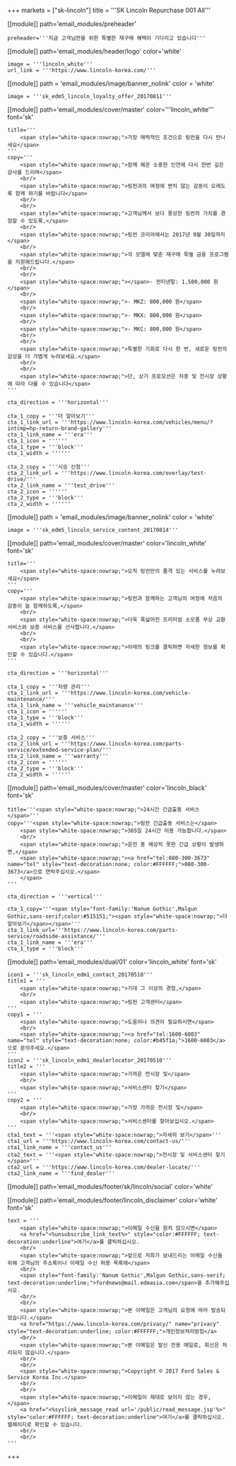 +++
markets = ["sk-lincoln"]
title = '''SK Lincoln Repurchase 001 All'''

[[module]]
path='email_modules/preheader'

	preheader='''지금 고객님만을 위한 특별한 재구매 혜택이 기다리고 있습니다'''

[[module]]
path='email_modules/header/logo'
color='white'

	image = '''lincoln_white'''
	url_link = '''https://www.lincoln-korea.com/'''

[[module]]
path = 'email_modules/image/banner_nolink'
color = 'white'

	image = '''sk_edm5_lincoln_loyalty_offer_20170811'''

[[module]]
path='email_modules/cover/master'
color='''lincoln_white'''
font='sk'

	title='''
        <span style="white-space:nowrap;">가장 매력적인 조건으로 링컨을 다시 만나세요</span>
    '''
	copy='''
        <span style="white-space:nowrap;">함께 해온 소중한 인연에 다시 한번 깊은 감사를 드리며</span>
		<br/>
		<span style="white-space:nowrap;">링컨과의 여정에 변치 않는 감동이 오래도록 함께 하기를 바랍니다</span>
		<br/>
		<br/>
		<span style="white-space:nowrap;">고객님께서 보다 풍성한 링컨의 가치를 경험할 수 있도록,</span>
		<br/>
		<span style="white-space:nowrap;">링컨 코리아에서는 2017년 9월 30일까지</span>
		<br/>
		<span style="white-space:nowrap;">각 모델에 맞춘 재구매 특별 금융 프로그램을 지원해드립니다.</span>
		<br/>
		<br/>
		<span style="white-space:nowrap;"></span>- 컨티넨탈: 1,500,000 원</span>
		<br/>
		<span style="white-space:nowrap;">- MKZ: 800,000 원</span>
		<br/>
		<span style="white-space:nowrap;">- MKX: 800,000 원</span>
		<br/>
		<span style="white-space:nowrap;">- MKC: 800,000 원</span>
		<br/>
		<br/>
		<span style="white-space:nowrap;">특별한 기회로 다시 한 번, 새로운 링컨의 감성을 더 가볍게 누려보세요.</span>
		<br/>
		<br/>
		<span style="white-space:nowrap;">단, 상기 프로모션은 차종 및 전시장 상황에 따라 다를 수 있습니다</span>
    '''

    cta_direction = '''horizontal'''

	cta_1_copy = '''더 알아보기'''
	cta_1_link_url = '''https://www.lincoln-korea.com/vehicles/menu/?intcmp=hp-return-brand-gallery'''
	cta_1_link_name = '''era'''
	cta_1_icon = ''''''
	cta_1_type = '''block'''
	cta_1_width = ''''''

	cta_2_copy = '''시승 신청'''
	cta_2_link_url = '''https://www.lincoln-korea.com/overlay/test-drive/'''
	cta_2_link_name = '''test_drive'''
	cta_2_icon = ''''''
	cta_2_type = '''block'''
	cta_2_width = ''''''

[[module]]
path = 'email_modules/image/banner_nolink'
color = 'white'

	image = '''sk_edm5_lincoln_service_content_20170814'''

[[module]]
path='email_modules/cover/master'
color='lincoln_white'
font='sk'

	title='''
		<span style="white-space:nowrap;">오직 링컨만의 품격 있는 서비스를 누려보세요</span>
	'''
	copy='''
		<span style="white-space:nowrap;">링컨과 함께하는 고객님의 여정에 처음의 감동이 늘 함께하도록,</span>
		<br/>
		<span style="white-space:nowrap;">더욱 폭넓어진 프리미엄 소모품 무상 교환 서비스와 보증 서비스를 선사합니다.</span>
		<br/>
		<br/>
		<span style="white-space:nowrap;">아래의 링크를 클릭하면 자세한 정보를 확인할 수 있습니다.</span> 
	'''

	cta_direction = '''horizontal'''

	cta_1_copy = '''차량 관리'''
	cta_1_link_url = '''https://www.lincoln-korea.com/vehicle-maintenance/'''
	cta_1_link_name = '''vehicle_maintanance'''
	cta_1_icon = ''''''
	cta_1_type = '''block'''
	cta_1_width = ''''''

	cta_2_copy = '''보증 서비스'''
	cta_2_link_url = '''https://www.lincoln-korea.com/parts-service/extended-service-plan/'''
	cta_2_link_name = '''warranty'''
	cta_2_icon = ''''''
	cta_2_type = '''block'''
	cta_2_width = ''''''

[[module]]
path='email_modules/cover/master'
color='lincoln_black'
font='sk'

	title='''<span style="white-space:nowrap;">24시간 긴급출동 서비스</span>'''
	copy='''<span style="white-space:nowrap;">링컨 긴급출동 서비스는</span>
		<span style="white-space:nowrap;">365일 24시간 이용 가능합니다.</span>
		<br/>
		<span style="white-space:nowrap;">운전 중 예상치 못한 긴급 상황이 발생하면,</span>
		<span style="white-space:nowrap;"><a href="tel:080-300-3673" name="tel" style="text-decoration:none; color:#FFFFFF;">080-300-3673</a>으로 연락주십시오.</span>
		</span>
	'''

	cta_direction = '''vertical'''

	cta_1_copy='''<span style="font-family:'Nanum Gothic',Malgun Gothic,sans-serif;color:#515151;"><span style="white-space:nowrap;">더 알아보기</span></span>'''
	cta_1_link_url='''https://www.lincoln-korea.com/parts-service/roadside-assistance/'''
	cta_1_link_name = '''era'''
	cta_1_type = '''block'''

[[module]]
path='email_modules/dual/01'
color='lincoln_white'
font='sk'

	icon1 = '''sk_lincoln_edm1_contact_20170510'''
	title1 = '''
		<span style="white-space:nowrap;">기대 그 이상의 경험,</span>
		<br/>
		<span style="white-space:nowrap;">링컨 고객센터</span>
	'''
	copy1 = '''
		<span style="white-space:nowrap;">도움이나 의견이 필요하시면</span>
		<br/>
		<span style="white-space:nowrap;"><a href="tel:1600-6003" name="tel" style="text-decoration:none; color:#b45f1a;">1600-6003</a>으로 문의주세요.</span>
	'''
	icon2 = '''sk_lincoln_edm1_dealerlocator_20170510'''
	title2 = '''
		<span style="white-space:nowrap;">가까운 전시장 및</span>
		<br/>
		<span style="white-space:nowrap;">서비스센터 찾기</span>
	'''
	copy2 = '''
		<span style="white-space:nowrap;">가장 가까운 전시장 및</span>
		<br/>
		<span style="white-space:nowrap;">서비스센터를 찾아보십시오.</span>
	'''
	cta1_text = '''<span style="white-space:nowrap;">자세히 보기</span>'''
	cta1_url = '''https://www.lincoln-korea.com/contact-us/'''
	cta1_link_name = '''contact_us'''
	cta2_text = '''<span style="white-space:nowrap;">전시장 및 서비스센터 찾기</span>'''
	cta2_url = '''https://www.lincoln-korea.com/dealer-locate/'''
	cta2_link_name = '''find_dealer'''

[[module]]
path='email_modules/footer/sk/lincoln/social'
color='white'

[[module]]
path='email_modules/footer/lincoln_disclaimer'
color='white'
font='sk'

    text = '''
        <span style="white-space:nowrap;">이메일 수신을 원치 않으시면</span>
        <a href="<%unsubscribe_link_text%>" style="color:#FFFFFF; text-decoration:underline">여기</a>를 클릭하십시오.
        <br/>
        <span style="white-space:nowrap;">앞으로 저희가 보내드리는 이메일 수신을 위해 고객님의 주소록이나 이메일 수신 허용 목록에</span>
        <br/>
        <span style="font-family:'Nanum Gothic',Malgun Gothic,sans-serif; text-decoration:underline;">fordnews@mail.edmasia.com</span>을 추가해주십시오.
        <br/>
        <br/>
        <span style="white-space:nowrap;">본 이메일은 고객님의 요청에 따라 발송되었습니다.</span>
        <a href="https://www.lincoln-korea.com/privacy/" name="privacy" style="text-decoration:underline; color:#FFFFFF;">개인정보처리방침</a>
        <br/>
        <span style="white-space:nowrap;">본 이메일은 발신 전용 메일로, 회신은 처리되지 않습니다.</span>
        <br/>
        <br/>
        <span style="white-space:nowrap;">Copyright © 2017 Ford Sales & Service Korea Inc.</span>
        <br/>
        <br/>
        <span style="white-space:nowrap;">이메일이 제대로 보이지 않는 경우,</span>
        <a href="<%syslink_message_read url='/public/read_message.jsp'%>" style="color:#FFFFFF; text-decoration:underline">여기</a>를 클릭하십시오. 웹페이지로 확인할 수 있습니다.
        <br/>
        <br/>
    '''

+++